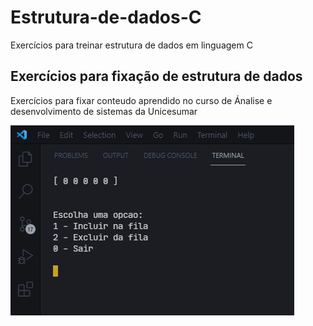 # Estrutura-de-dados-C
Exercícios para treinar estrutura de dados em linguagem C
<h2>Exercícios para fixação de estrutura de dados</h2>
<p>Exercícios para fixar conteudo aprendido no curso de Ánalise e desenvolvimento de sistemas da Unicesumar</p>
<img src="src/assets/screenshot_1.png"> 
